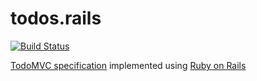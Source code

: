 # todos.rails
[![Build Status](https://travis-ci.com/gowda/todos.rails.svg?branch=master)](https://travis-ci.com/gowda/todos.rails)

[TodoMVC specification](https://github.com/tastejs/todomvc/blob/master/app-spec.md) implemented using [Ruby on Rails](https://rubyonrails.org/)
